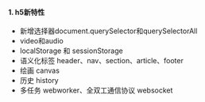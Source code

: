 #### 1. h5新特性

- 新增选择器document.querySelector和querySelectorAll
- video和audio
-  localStorage 和 sessionStorage
- 语义化标签 header、nav、section、article、footer
- 绘画 canvas
- 历史 history
- 多任务 webworker、全双工通信协议 websocket


